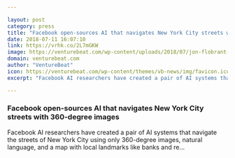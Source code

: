 ```yaml
---

layout: post
category: press
title: "Facebook open-sources AI that navigates New York City streets with 360-degree images"
date: 2018-07-11 16:07:10
link: https://vrhk.co/2L7mGKW
image: https://venturebeat.com/wp-content/uploads/2018/07/jon-flobrant-4056-unsplash.jpg?fit=4820%2C3213&strip=all
domain: venturebeat.com
author: "VentureBeat"
icon: https://venturebeat.com/wp-content/themes/vb-news/img/favicon.ico
excerpt: "Facebook AI researchers have created a pair of AI systems that navigate the streets of New York City using only 360-degree images, natural language, and a map with local landmarks like banks and re…"

---
```


### Facebook open-sources AI that navigates New York City streets with 360-degree images

Facebook AI researchers have created a pair of AI systems that navigate the streets of New York City using only 360-degree images, natural language, and a map with local landmarks like banks and re…